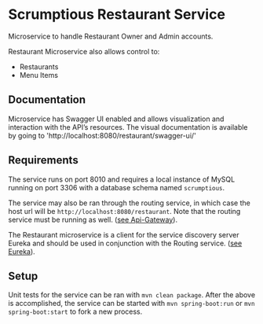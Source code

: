 # Scrumptious Restaurant Service

Microservice to handle Restaurant Owner and Admin accounts.

Restaurant Microservice also allows control to:
- Restaurants
- Menu Items

## Documentation

Microservice has Swagger UI enabled and allows visualization and interaction with the API’s resources. The visual documentation is available by going to 'http://localhost:8080/restaurant/swagger-ui/'

## Requirements

The service runs on port 8010 and requires a local instance of MySQL running on port 3306 with a database schema named `scrumptious`.

The service may also be ran through the routing service, in which case the host url will be `http://localhost:8080/restaurant`. Note that the routing service must be running as well. ([see Api-Gateway](https://github.com/bandwidth-brothers/ss-scrumptious-apigateway/tree/main)).

The Restaurant microservice is a client for the service discovery server Eureka and should be used in conjunction with the Routing service. ([see Eureka](https://github.com/bandwidth-brothers/ss-scrumptious-eureka)).

## Setup

Unit tests for the service can be ran with `mvn clean package`.
After the above is accomplished, the service can be started with `mvn spring-boot:run` or `mvn spring-boot:start` to fork a new process.
